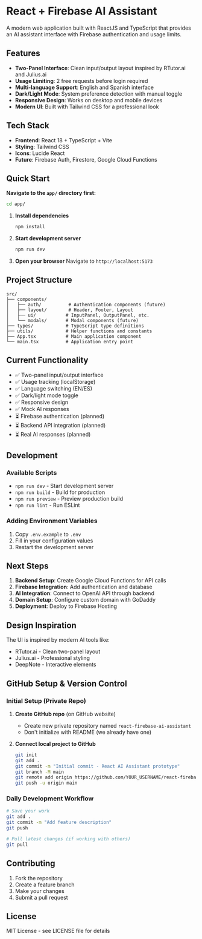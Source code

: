 # React + Firebase AI Assistant

A modern web application built with ReactJS and TypeScript that provides an AI assistant interface with Firebase authentication and usage limits.

## Features

- **Two-Panel Interface**: Clean input/output layout inspired by RTutor.ai and Julius.ai
- **Usage Limiting**: 2 free requests before login required
- **Multi-language Support**: English and Spanish interface
- **Dark/Light Mode**: System preference detection with manual toggle
- **Responsive Design**: Works on desktop and mobile devices
- **Modern UI**: Built with Tailwind CSS for a professional look

## Tech Stack

- **Frontend**: React 18 + TypeScript + Vite
- **Styling**: Tailwind CSS
- **Icons**: Lucide React
- **Future**: Firebase Auth, Firestore, Google Cloud Functions

## Quick Start

**Navigate to the `app/` directory first:**
   ```bash
   cd app/
   ```

1. **Install dependencies**
   ```bash
   npm install
   ```

2. **Start development server**
   ```bash
   npm run dev
   ```

3. **Open your browser**
   Navigate to `http://localhost:5173`

## Project Structure

```
src/
├── components/
│   ├── auth/          # Authentication components (future)
│   ├── layout/        # Header, Footer, Layout
│   ├── ui/           # InputPanel, OutputPanel, etc.
│   └── modals/       # Modal components (future)
├── types/            # TypeScript type definitions
├── utils/            # Helper functions and constants
├── App.tsx           # Main application component
└── main.tsx          # Application entry point
```

## Current Functionality

- ✅ Two-panel input/output interface
- ✅ Usage tracking (localStorage)
- ✅ Language switching (EN/ES)
- ✅ Dark/light mode toggle
- ✅ Responsive design
- ✅ Mock AI responses
- ⏳ Firebase authentication (planned)
- ⏳ Backend API integration (planned)
- ⏳ Real AI responses (planned)

## Development

### Available Scripts

- `npm run dev` - Start development server
- `npm run build` - Build for production
- `npm run preview` - Preview production build
- `npm run lint` - Run ESLint

### Adding Environment Variables

1. Copy `.env.example` to `.env`
2. Fill in your configuration values
3. Restart the development server

## Next Steps

1. **Backend Setup**: Create Google Cloud Functions for API calls
2. **Firebase Integration**: Add authentication and database
3. **AI Integration**: Connect to OpenAI API through backend
4. **Domain Setup**: Configure custom domain with GoDaddy
5. **Deployment**: Deploy to Firebase Hosting

## Design Inspiration

The UI is inspired by modern AI tools like:
- RTutor.ai - Clean two-panel layout
- Julius.ai - Professional styling
- DeepNote - Interactive elements

## GitHub Setup & Version Control

### Initial Setup (Private Repo)

1. **Create GitHub repo** (on GitHub website)
   - Create new private repository named `react-firebase-ai-assistant`
   - Don't initialize with README (we already have one)

2. **Connect local project to GitHub**
   ```bash
   git init
   git add .
   git commit -m "Initial commit - React AI Assistant prototype"
   git branch -M main
   git remote add origin https://github.com/YOUR_USERNAME/react-firebase-ai-assistant.git
   git push -u origin main
   ```

### Daily Development Workflow

```bash
# Save your work
git add .
git commit -m "Add feature description"
git push

# Pull latest changes (if working with others)
git pull
```

## Contributing

1. Fork the repository
2. Create a feature branch
3. Make your changes
4. Submit a pull request

## License

MIT License - see LICENSE file for details